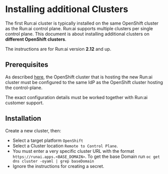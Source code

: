 # Installing additional Clusters

The first Run:ai cluster is typically installed on the same OpenShift cluster as the Run:ai control plane. Run:ai supports multiple clusters per single control plane. This document is about installing additional clusters on __different OpenShift clusters__.

The instructions are for Run:ai version __2.12__ and up.

## Prerequisites

As described [here](./prerequisites.md#openshift), the OpenShift cluster that is hosting the new Run:ai cluster must be configured to the same IdP as the OpenShift cluster hosting the control-plane. 

The exact configuration details must be worked together with Run:ai customer support. 

## Installation

Create a new cluster, then:

* Select a target platform `OpenShift` 
* Select a Cluster location `Remote to Control Plane`.
* You must enter a very specific cluster URL with the format `https://runai.apps.<BASE_DOMAIN>`. To get the base Domain run `oc get dns cluster -oyaml | grep baseDomain`
* Ignore the instructions for creating a secret.

